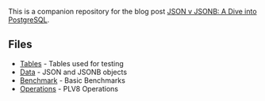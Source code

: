 This is a companion repository for the blog post [JSON v JSONB: A Dive into PostgreSQL](https://legitimatesounding.com/blog/json_v_jsonb.html).

## Files

* [Tables](tables.sql) - Tables used for testing
* [Data](data.sql) - JSON and JSONB objects
* [Benchmark](benchmark.sql) - Basic Benchmarks
* [Operations](operations.sql) - PLV8 Operations
